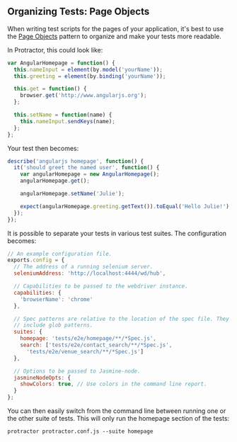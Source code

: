 Organizing Tests: Page Objects
-----------------------------------

When writing test scripts for the pages of your application, it's best to use the [Page Objects](https://code.google.com/p/selenium/wiki/PageObjects) pattern to organize and make your tests more readable. 

In Protractor, this could look like:

```javascript
var AngularHomepage = function() {
  this.nameInput = element(by.model('yourName'));
  this.greeting = element(by.binding('yourName'));

  this.get = function() {
    browser.get('http://www.angularjs.org');
  };

  this.setName = function(name) {
    this.nameInput.sendKeys(name);
  };
};
```

Your test then becomes:

```javascript
describe('angularjs homepage', function() {
  it('should greet the named user', function() {
    var angularHomepage = new AngularHomepage();
    angularHomepage.get();

    angularHomepage.setName('Julie');

    expect(angularHomepage.greeting.getText()).toEqual('Hello Julie!');
  });
});
```

It is possible to separate your tests in various test suites. The configuration becomes:

```javascript
// An example configuration file.
exports.config = {
  // The address of a running selenium server.
  seleniumAddress: 'http://localhost:4444/wd/hub',

  // Capabilities to be passed to the webdriver instance.
  capabilities: {
    'browserName': 'chrome'
  },

  // Spec patterns are relative to the location of the spec file. They may
  // include glob patterns.
  suites: {
    homepage: 'tests/e2e/homepage/**/*Spec.js',
    search: ['tests/e2e/contact_search/**/*Spec.js',
      'tests/e2e/venue_search/**/*Spec.js']
  },

  // Options to be passed to Jasmine-node.
  jasmineNodeOpts: {
    showColors: true, // Use colors in the command line report.
  }
};
```

You can then easily switch from the command line between running one or the other suite of tests. This will only run the homepage section of the tests:

    protractor protractor.conf.js --suite homepage
